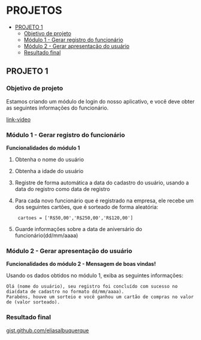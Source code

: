 <!-- omit from toc -->
# PROJETOS

- [PROJETO 1](#projeto-1)
  - [Objetivo de projeto](#objetivo-de-projeto)
  - [Módulo 1 - Gerar registro do funcionário](#módulo-1---gerar-registro-do-funcionário)
  - [Módulo 2 - Gerar apresentação do usuário](#módulo-2---gerar-apresentação-do-usuário)
  - [Resultado final](#resultado-final)


## PROJETO 1

### Objetivo de projeto

Estamos criando um módulo de login do nosso aplicativo, e você deve obter as 
seguintes informações do funcionário.

[link-video](https://membros.devaprender.com/area/produto/item/2189133)

### Módulo 1 - Gerar registro do funcionário

**Funcionalidades do módulo 1**

1. Obtenha o nome do usuário

2. Obtenha a idade do usuário

3. Registre de forma automática a data do cadastro do usuário, usando a data do registro como data de registro

4. Para cada novo funcionário que é registrado na empresa, ele recebe um dos seguintes cartões, que é sorteado de forma aleatória:

        cartoes = ['R$50,00','R$250,00','R$120,00']


1. Guarde informações sobre a data de aniversário do funcionário(dd/mm/aaaa)

### Módulo 2 - Gerar apresentação do usuário

**Funcionalidades do módulo 2 - Mensagem de boas vindas!**

Usando os dados obtidos no módulo 1, exiba as seguintes informações:

```console
Olá (nome do usuário), seu registro foi concluído com sucesso no dia(data de cadastro no formato dd/mm/aaaa).
Parabéns, houve um sorteio e você ganhou um cartão de compras no valor de (valor sorteado).
```

### Resultado final

[gist.github.com/eliasalbuquerque](https://gist.github.com/eliasalbuquerque/23f9bc729ec01b5c7a90718f9cfd87a8)

